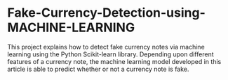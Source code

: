 # Fake-Currency-Detection-using-MACHINE-LEARNING
This project explains how to detect fake currency notes via machine learning using the Python Scikit-learn library. Depending upon different features of a currency note, the machine learning model developed in this article is able to predict whether or not a currency note is fake.
